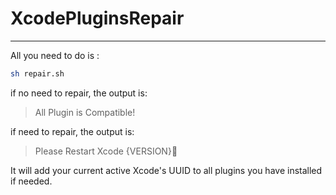 # XcodePluginsRepair

---

All you need to do is : 

```bash
sh repair.sh
```
if no need to repair, the output is:

> All Plugin is Compatible!

if need to repair, the output is:

> Please Restart Xcode {VERSION}🍺

It will add your current active Xcode's UUID to all plugins you have installed if needed.
